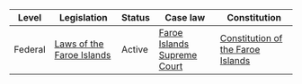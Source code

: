 | Level | Legislation | Status | Case law | Constitution |
|---|---|---|---|---|
| Federal | [Laws of the Faroe Islands](https://www.logting.fo/logting/logting/logting/logting/logting/logting/logting/logting/Logting.nsf/pages/Logting?OpenDocument) | Active | [Faroe Islands Supreme Court](https://www.hsr.fo/) | [Constitution of the Faroe Islands](https://www.logting.fo/logting/logting/logting/logting/logting/logting/logting/Logting.nsf/pages/Logting?OpenDocument) |
